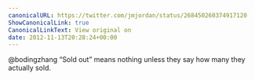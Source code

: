 ```yaml
---
canonicalURL: https://twitter.com/jmjordan/status/268450260374917120
ShowCanonicalLink: true
CanonicalLinkText: View original on
date: 2012-11-13T20:28:24+00:00
---
```

@bodingzhang “Sold out” means nothing unless they say how many they actually sold.